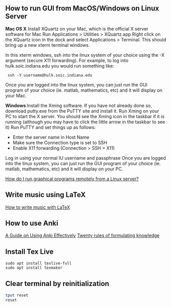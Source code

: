 How to run GUI from MacOS/Windows on Linux Server
---
**Mac OS X**
Install XQuartz on your Mac, which is the official X server software for Mac
Run Applications > Utilities > XQuartz.app
Right click on the XQuartz icon in the dock and select Applications > Terminal.  This should bring up a new xterm terminal windows.

In this xterm windows, ssh into the linux system of your choice using the -X argument (secure X11 forwarding).  For example, to log into hulk.soic.indiana.edu you would run something like:

     ssh -Y username@hulk.soic.indiana.edu

Once you are logged into the linux system, you can just run the GUI program of your choice (ie. matlab, mathematics, etc) and it will display on your Mac.

**Windows**
Install the Xming software.
If you have not already done so, download putty.exe from the PuTTY site and install it.
Run Xming on your PC to start the X server.  You should see the Xming icon in the taskbar if it is running (although you may have to click the little arrow in the taskbar to see it)
Run PuTTY and set things up as follows:

- Enter the server name in Host Name
- Make sure the Connection type is set to SSH
- Enable X11 forwarding (Connection > SSH > X11)

Log in using your normal IU username and passphrase
Once you are logged into the linux system, you can just run the GUI program of your choice (ie. matlab, mathematics, etc) and it will display on your PC.

[How do I run graphical programs remotely from a Linux server?](https://uisapp2.iu.edu/confluence-prd/pages/viewpage.action?pageId=280461906)

Write music using LaTeX
---
[How to write music with LaTeX](https://martin-thoma.com/how-to-write-music-with-latex)

How to use Anki
---
[A Guide on Using Anki Effectively](https://steviepoppe.net/blog/2016/09/a-quick-guide-on-using-anki-effectively-in-an-academic-context)
[Twenty rules of formulating knowledge](https://www.supermemo.com/en/archives1990-2015/articles/20rules)

Install Tex Live
-------
```
sudo apt install texlive-full
sudo apt install texmaker
```

Clear terminal by reinitialization
-----
```bash
tput reset
reset
```

